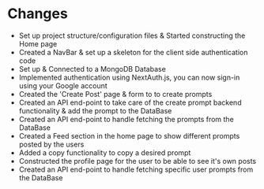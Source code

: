 # **Changes**

- Set up project structure/configuration files & Started constructing the Home page
- Created a NavBar & set up a skeleton for the client side authentication code
- Set up & Connected to a MongoDB Database
- Implemented authentication using NextAuth.js, you can now sign-in using your Google account
- Created the 'Create Post' page & form to to create prompts
- Created an API end-point to take care of the create prompt backend functionality & add the prompt to the DataBase
- Created an API end-point to handle fetching the prompts from the DataBase
- Created a Feed section in the home page to show different prompts posted by the users
- Added a copy functionality to copy a desired prompt
- Constructed the profile page for the user to be able to see it's own posts
- Created an API end-point to handle fetching specific user prompts from the DataBase
